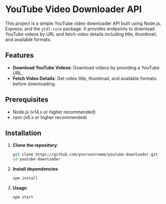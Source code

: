 # YouTube Video Downloader API

This project is a simple YouTube video downloader API built using Node.js, Express, and the `ytdl-core` package. It provides endpoints to download YouTube videos by URL and fetch video details including title, thumbnail, and available formats.

## Features

- **Download YouTube Videos**: Download videos by providing a YouTube URL.
- **Fetch Video Details**: Get video title, thumbnail, and available formats before downloading.

## Prerequisites

- Node.js (v14.x or higher recommended)
- npm (v6.x or higher recommended)

## Installation

1. **Clone the repository**:
   ```sh
   git clone https://github.com/yourusername/youtube-downloader.git
   cd youtube-downloader

2. **Install dependencies**:
    ```sh
    npm install
    ```
    
3. **Usage**:
    ```sh
    npm start
   

